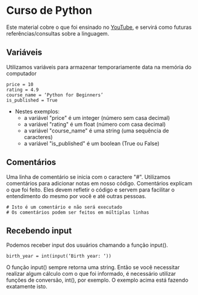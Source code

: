 # Curso de Python
Este material cobre o que foi ensinado no [YouTube](https://www.youtube.com/watch?v=_uQrJ0TkZlc&t=215s), e servirá como futuras referências/consultas sobre a linguagem.

## Variáveis
Utilizamos variáveis para armazenar temporariamente data na memória do computador

```
price = 10
rating = 4.9
course_name = ‘Python for Beginners’
is_published = True
```

* Nestes exemplos:
    - a variável "price" é um integer (número sem casa decimal)
    - a variável "rating" é um float (número com casa decimal)
    - a variável "course_name" é uma string (uma sequência de caracteres)
    - a variável "is_published" é um boolean (True ou False)

## Comentários 
Uma linha de comentário se inicia com o caractere "#". Utilizamos comentários para adicionar notas em nosso código. Comentários explicam o que foi feito.
Eles devem refletir o código e servem para facilitar o entendimento do mesmo por você e até outras pessoas.

```buildoutcfg
# Isto é um comentário e não será executado
# Os comentários podem ser feitos em múltiplas linhas 
```

## Recebendo input
Podemos receber input dos usuários chamando a função input().

```buildoutcfg
birth_year = int(input(‘Birth year: ‘))
```

O função input() sempre retorna uma string. Então se você necessitar realizar algum cálculo com o que foi informado, é necessário utilizar funções de conversão, int(), por exemplo.
O exemplo acima está fazendo exatamente isto.
